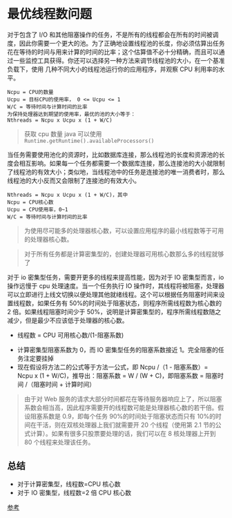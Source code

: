 # 最优线程数问题

对于包含了 I/O 和其他阻塞操作的任务，不是所有的线程都会在所有的时间被调度，因此你需要一个更大的池。为了正确地设置线程池的长度，你必须估算出任务花在等待的时间与用来计算的时间的比率；这个估算值不必十分精确，而且可以通过一些监控工具获得。你还可以选择另一种方法来调节线程池的大小，在一个基准负载下，使用 几种不同大小的线程池运行你的应用程序，并观察 CPU 利用率的水平。

```
Ncpu = CPU的数量
Ucpu = 目标CPU的使用率， 0 <= Ucpu <= 1
W/C = 等待时间与计算时间的比率
为保持处理器达到期望的使用率，最优的池的大小等于：
Nthreads = Ncpu x Ucpu x (1 + W/C)
```

> 获取 cpu 数量 java 可以使用 `Runtime.getRuntime().availableProcessors()`

当任务需要使用池化的资源时，比如数据库连接，那么线程池的长度和资源池的长度会相互影响。如果每一个任务都需要一个数据库连接，那么连接池的大小就限制了线程池的有效大小；类似地，当线程池中的任务是连接池的唯一消费者时，那么线程池的大小反而又会限制了连接池的有效大小。

```
Nthreads = Ncpu x Ucpu x (1 + W/C)，其中
Ncpu = CPU核心数
Ucpu = CPU使用率，0~1
W/C = 等待时间与计算时间的比率
```

> 为使用尽可能多的处理器核心数，可以设置应用程序的最小线程数等于可用的处理器核心数。

> 对于所有任务都是计算密集型的，创建处理器可用核心数那么多的线程就够了

对于 io 密集型任务，需要开更多的线程来提高性能，因为对于 IO 密集型而言，io 操作远慢于 cpu 处理速度。当一个任务执行 IO 操作时，其线程将被阻塞，处理器可以立即进行上线文切换以便处理其他就绪线程。这个可以根据任务阻塞时间来设置线程数，如果任务有 50%的时间处于阻塞状态，则程序所需线程数为核心数的 2 倍。如果线程阻塞时间少于 50%，说明是计算密集型的，程序所需线程数随之减少，但是最少不应该低于处理器的核心数。

- 线程数 = CPU 可用核心数/(1-阻塞系数)

* 计算密集型阻塞系数为 0，而 IO 密集型任务的阻塞系数接近 1。完全阻塞的任务注定要挂掉
* 现在假设将方法二的公式等于方法一公式，即 Ncpu /（1 - 阻塞系数）= Ncpu x (1 + W/C)，推导出：阻塞系数 = W / (W + C)，即阻塞系数 = 阻塞时间 /（阻塞时间 + 计算时间）

> 由于对 Web 服务的请求大部分时间都花在等待服务器响应上了，所以阻塞系数会相当高，因此程序需要开的线程数可能是处理器核心数的若干倍。假设阻塞系数是 0.9，即每个任务 90%的时间处于阻塞状态而只有 10%的时间在干活，则在双核处理器上我们就需要开 20 个线程（使用第 2.1 节的公式计算）。如果有很多只股票要处理的话，我们可以在 8 核处理器上开到 80 个线程来处理该任务。

## 总结

- 对于计算密集型，线程数=CPU 核心数
- 对于 IO 密集型，线程数=2 倍 CPU 核心数

[参考](https://juejin.im/post/5ec62f26e51d4578853d1918)
